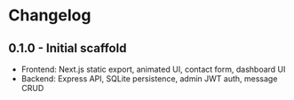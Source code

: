 # Changelog

## 0.1.0 - Initial scaffold
- Frontend: Next.js static export, animated UI, contact form, dashboard UI
- Backend: Express API, SQLite persistence, admin JWT auth, message CRUD
